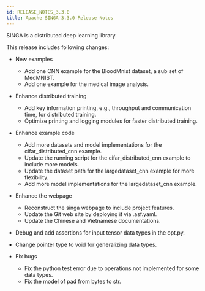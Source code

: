 ```yaml
---
id: RELEASE_NOTES_3.3.0
title: Apache SINGA-3.3.0 Release Notes
---
```


<!--- Licensed to the Apache Software Foundation (ASF) under one or more contributor license agreements.  See the NOTICE file distributed with this work for additional information regarding copyright ownership.  The ASF licenses this file to you under the Apache License, Version 2.0 (the "License"); you may not use this file except in compliance with the License.  You may obtain a copy of the License at http://www.apache.org/licenses/LICENSE-2.0 Unless required by applicable law or agreed to in writing, software distributed under the License is distributed on an "AS IS" BASIS, WITHOUT WARRANTIES OR CONDITIONS OF ANY KIND, either express or implied.  See the License for the specific language governing permissions and limitations under the License.  -->

SINGA is a distributed deep learning library.

This release includes following changes:

- New examples

  - Add one CNN example for the BloodMnist dataset, a sub set of MedMNIST.
  - Add one example for the medical image analysis.

- Enhance distributed training 

  - Add key information printing, e.g., throughput and communication time, for distributed training.
  - Optimize printing and logging modules for faster distributed training.

- Enhance example code

  - Add more datasets and model implementations for the cifar_distributed_cnn example.
  - Update the running script for the cifar_distributed_cnn example to include more models.
  - Update the dataset path for the largedataset_cnn example for more flexibility.
  - Add more model implementations for the largedataset_cnn example.

- Enhance the webpage

  - Reconstruct the singa webpage to include project features.
  - Update the Git web site by deploying it via .asf.yaml.
  - Update the Chinese and Vietnamese documentations.

- Debug and add assertions for input tensor data types in the opt.py.

- Change pointer type to void for generalizing data types.
  
- Fix bugs

  - Fix the python test error due to operations not implemented for some data types.
  - Fix the model of pad from bytes to str.
